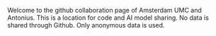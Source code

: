 Welcome to the github collaboration page of Amsterdam UMC and Antonius. This is a location for code and AI model sharing. No data is shared through Github. Only anonymous data is used.
